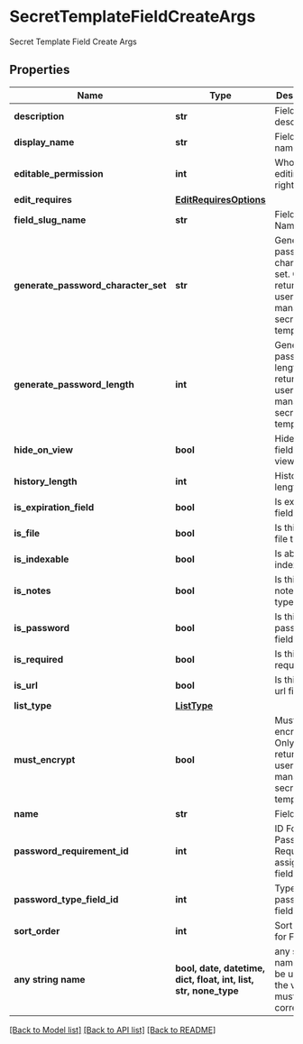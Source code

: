 # SecretTemplateFieldCreateArgs

Secret Template Field Create Args

## Properties
Name | Type | Description | Notes
------------ | ------------- | ------------- | -------------
**description** | **str** | Field description | [optional] 
**display_name** | **str** | Field display name | [optional] 
**editable_permission** | **int** | Who has editing rights | [optional] 
**edit_requires** | [**EditRequiresOptions**](EditRequiresOptions.md) |  | [optional] 
**field_slug_name** | **str** | Field Slug Name | [optional] 
**generate_password_character_set** | **str** | Generate password character set. Only returned if user can manage secret templates | [optional] 
**generate_password_length** | **int** | Generate password length.  Only returned if user can manage secret templates | [optional] 
**hide_on_view** | **bool** | Hide this field when viewing | [optional] 
**history_length** | **int** | History length | [optional] 
**is_expiration_field** | **bool** | Is expiration field | [optional] 
**is_file** | **bool** | Is this field a file type | [optional] 
**is_indexable** | **bool** | Is able to be indexed | [optional] 
**is_notes** | **bool** | Is this field a notes field type | [optional] 
**is_password** | **bool** | Is this field a password field type | [optional] 
**is_required** | **bool** | Is this field required | [optional] 
**is_url** | **bool** | Is this field a url field type | [optional] 
**list_type** | [**ListType**](ListType.md) |  | [optional] 
**must_encrypt** | **bool** | Must encrypt.  Only returned if user can manage secret templates | [optional] 
**name** | **str** | Field name | [optional] 
**password_requirement_id** | **int** | ID For Password Requirement assigned to field | [optional] 
**password_type_field_id** | **int** | Type of password field | [optional] 
**sort_order** | **int** | Sort Order for Field | [optional] 
**any string name** | **bool, date, datetime, dict, float, int, list, str, none_type** | any string name can be used but the value must be the correct type | [optional]

[[Back to Model list]](../README.md#documentation-for-models) [[Back to API list]](../README.md#documentation-for-api-endpoints) [[Back to README]](../README.md)


